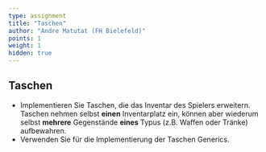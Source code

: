 ```yaml
---
type: assignment
title: "Taschen"
author: "Andre Matutat (FH Bielefeld)"
points: 1
weight: 1
hidden: true
---
```



## Taschen

-   Implementieren Sie Taschen, die das Inventar des Spielers erweitern.
    Taschen nehmen selbst **einen** Inventarplatz ein, können aber wiederum
    selbst **mehrere** Gegenstände **eines** Typus (z.B. Waffen oder Tränke)
    aufbewahren.
-   Verwenden Sie für die Implementierung der Taschen Generics.
